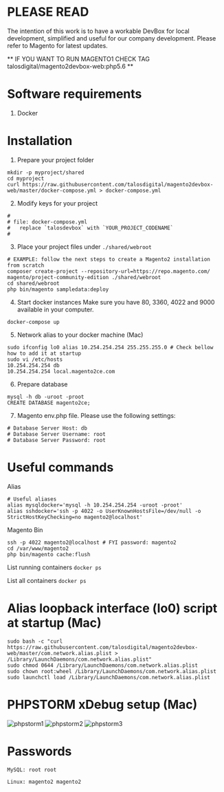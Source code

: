 # PLEASE READ

The intention of this work is to have a workable DevBox for local development, simplified and useful for our company development.
Please refer to Magento for latest updates.

** IF YOU WANT TO RUN MAGENTO1 CHECK TAG talosdigital/magento2devbox-web:php5.6 **

# Software requirements
1. Docker

# Installation
1. Prepare your project folder
```
mkdir -p myproject/shared
cd myproject
curl https://raw.githubusercontent.com/talosdigital/magento2devbox-web/master/docker-compose.yml > docker-compose.yml 
```

2. Modify keys for your project
```
#
# file: docker-compose.yml
#   replace `talosdevbox` with `YOUR_PROJECT_CODENAME`
#
```

3. Place your project files under `./shared/webroot`
```
# EXAMPLE: follow the next steps to create a Magento2 installation from scratch 
composer create-project --repository-url=https://repo.magento.com/ magento/project-community-edition ./shared/webroot
cd shared/webroot
php bin/magento sampledata:deploy
```

4. Start docker instances
Make sure you have 80, 3360, 4022 and 9000 available in your computer.
```
docker-compose up
```

5. Network alias to your docker machine (Mac)
```
sudo ifconfig lo0 alias 10.254.254.254 255.255.255.0 # Check bellow how to add it at startup
sudo vi /etc/hosts
10.254.254.254 db
10.254.254.254 local.magento2ce.com
```

6. Prepare database
```
mysql -h db -uroot -proot
CREATE DATABASE magento2ce;
```

7. Magento env.php file. Please use the following settings:
```
# Database Server Host: db
# Database Server Username: root
# Database Server Password: root
```

# Useful commands

Alias
```
# Useful aliases
alias mysqldocker='mysql -h 10.254.254.254 -uroot -proot'
alias sshdocker='ssh -p 4022 -o UserKnownHostsFile=/dev/null -o StrictHostKeyChecking=no magento2@localhost'
```

Magento Bin
```
ssh -p 4022 magento2@localhost # FYI password: magento2
cd /var/www/magento2
php bin/magento cache:flush
```

List running containers
```docker ps```

List all containers
```docker ps```

# Alias loopback interface (lo0) script at startup (Mac)
```
sudo bash -c "curl https://raw.githubusercontent.com/talosdigital/magento2devbox-web/master/com.network.alias.plist > /Library/LaunchDaemons/com.network.alias.plist"
sudo chmod 0644 /Library/LaunchDaemons/com.network.alias.plist
sudo chown root:wheel /Library/LaunchDaemons/com.network.alias.plist
sudo launchctl load /Library/LaunchDaemons/com.network.alias.plist
```

# PHPSTORM xDebug setup (Mac)

![phpstorm1](https://raw.githubusercontent.com/talosdigital/magento2devbox-web/master/phpstorm1.png)
![phpstorm2](https://raw.githubusercontent.com/talosdigital/magento2devbox-web/master/phpstorm2.png)
![phpstorm3](https://raw.githubusercontent.com/talosdigital/magento2devbox-web/master/phpstorm3.png)

# Passwords
```MySQL: root root```

```Linux: magento2 magento2```
